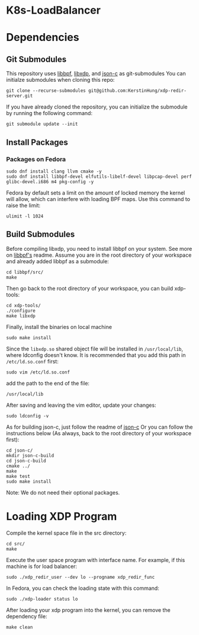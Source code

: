 # K8s-LoadBalancer

# Dependencies
## Git Submodules
This repository uses [libbpf](https://github.com/libbpf/libbpf/), [libxdp](https://github.com/xdp-project/xdp-tools/), and [json-c](https://github.com/json-c/json-c/) as git-submodules
You can initialze submodules when cloning this repo:
```
git clone --recurse-submodules git@github.com:KerstinHung/xdp-redir-server.git
```
If you have already cloned the repository, you can initialize the submodule by running the following command:
```
git submodule update --init
```
## Install Packages
### Packages on Fedora
```
sudo dnf install clang llvm cmake -y
sudo dnf install libbpf-devel elfutils-libelf-devel libpcap-devel perf glibc-devel.i686 m4 pkg-config -y
```
Fedora by default sets a limit on the amount of locked memory the kernel will allow, which can interfere with loading BPF maps. Use this command to raise the limit:
```
ulimit -l 1024
```
## Build Submodules
Before compiling libxdp, you need to install libbpf on your system. See more on [libbpf's](https://github.com/libbpf/libbpf) readme.
Assume you are in the root directory of your workspace and already added libbpf as a submodule:
```
cd libbpf/src/
make
```
Then go back to the root directory of your workspace, you can build xdp-tools:
```
cd xdp-tools/
./configure
make libxdp
```
Finally, install the binaries on local machine
```
sudo make install
```
Since the `libxdp.so` shared object file will be installed in `/usr/local/lib`, where ldconfig doesn't know.
It is recommended that you add this path in `/etc/ld.so.conf` first:
```
sudo vim /etc/ld.so.conf
```
add the path to the end of the file:
 ```
/usr/local/lib
```
After saving and leaving the vim editor, update your changes:
 ```
sudo ldconfig -v
```
As for building json-c, just follow the readme of [json-c](https://github.com/json-c/json-c/?tab=readme-ov-file#buildunix)
Or you can follow the instructions below (As always, back to the root directory of your workspace first):
```
cd json-c/
mkdir json-c-build
cd json-c-build
cmake ../
make
make test
sudo make install
```
Note: We do not need their optional packages.
# Loading XDP Program
Compile the kernel space file in the src directory:
```
cd src/
make
```

Execute the user space program with interface name. For example, if this machine is for load balancer:
```
sudo ./xdp_redir_user --dev lo --progname xdp_redir_func
```

In Fedora, you can check the loading state with this command:
```
sudo ./xdp-loader status lo
```

After loading your xdp program into the kernel, you can remove the dependency file:
```
make clean
```